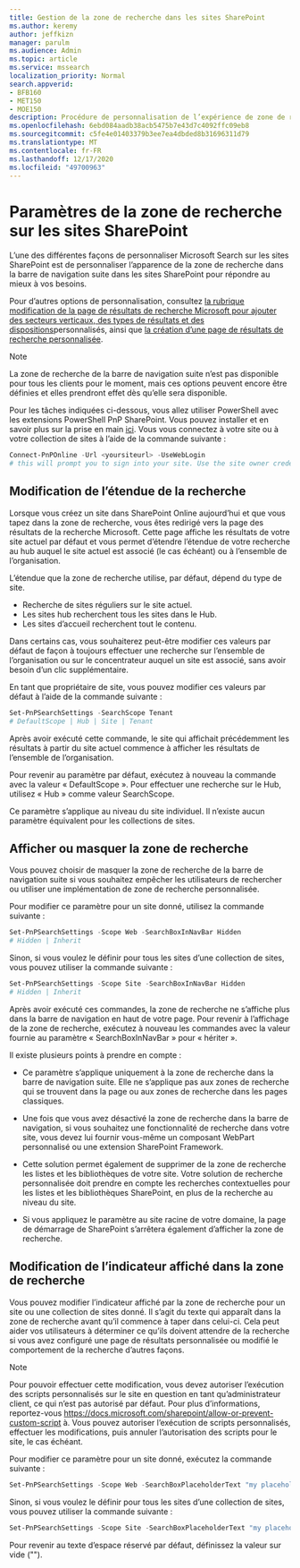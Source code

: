 ```yaml
---
title: Gestion de la zone de recherche dans les sites SharePoint
ms.author: keremy
author: jeffkizn
manager: parulm
ms.audience: Admin
ms.topic: article
ms.service: mssearch
localization_priority: Normal
search.appverid:
- BFB160
- MET150
- MOE150
description: Procédure de personnalisation de l’expérience de zone de recherche sur les sites SharePoint
ms.openlocfilehash: 6ebd084aadb38acb5475b7e43d7c4092ffc09eb8
ms.sourcegitcommit: c5fe4e01403379b3ee7ea4dbded8b31696311d79
ms.translationtype: MT
ms.contentlocale: fr-FR
ms.lasthandoff: 12/17/2020
ms.locfileid: "49700963"
---
```

# <a name="search-box-settings-on-sharepoint-sites"></a>Paramètres de la zone de recherche sur les sites SharePoint

L’une des différentes façons de personnaliser Microsoft Search sur les sites SharePoint est de personnaliser l’apparence de la zone de recherche dans la barre de navigation suite dans les sites SharePoint pour répondre au mieux à vos besoins.

Pour d’autres options de personnalisation, consultez [la rubrique modification de la page de résultats de recherche Microsoft pour ajouter des secteurs verticaux, des types de résultats et des dispositions](customize-search-page.md)personnalisés, ainsi que [la création d’une page de résultats de recherche personnalisée](create-search-results-pages.md).

> [!NOTE]
> La zone de recherche de la barre de navigation suite n’est pas disponible pour tous les clients pour le moment, mais ces options peuvent encore être définies et elles prendront effet dès qu’elle sera disponible.

Pour les tâches indiquées ci-dessous, vous allez utiliser PowerShell avec les extensions PowerShell PnP SharePoint. Vous pouvez installer et en savoir plus sur la prise en main [ici](https://docs.microsoft.com/powershell/sharepoint/sharepoint-pnp/sharepoint-pnp-cmdlets?view=sharepoint-ps). Vous vous connectez à votre site ou à votre collection de sites à l’aide de la commande suivante :

```powershell
Connect-PnPOnline -Url <yoursiteurl> -UseWebLogin
# this will prompt you to sign into your site. Use the site owner credentials 
```

## <a name="changing-the-scope-of-search"></a>Modification de l’étendue de la recherche

Lorsque vous créez un site dans SharePoint Online aujourd’hui et que vous tapez dans la zone de recherche, vous êtes redirigé vers la page des résultats de la recherche Microsoft. Cette page affiche les résultats de votre site actuel par défaut et vous permet d’étendre l’étendue de votre recherche au hub auquel le site actuel est associé (le cas échéant) ou à l’ensemble de l’organisation.

L’étendue que la zone de recherche utilise, par défaut, dépend du type de site.

* Recherche de sites réguliers sur le site actuel.
* Les sites hub recherchent tous les sites dans le Hub.
* Les sites d’accueil recherchent tout le contenu.

Dans certains cas, vous souhaiterez peut-être modifier ces valeurs par défaut de façon à toujours effectuer une recherche sur l’ensemble de l’organisation ou sur le concentrateur auquel un site est associé, sans avoir besoin d’un clic supplémentaire.

En tant que propriétaire de site, vous pouvez modifier ces valeurs par défaut à l’aide de la commande suivante :

```powershell
Set-PnPSearchSettings -SearchScope Tenant
# DefaultScope | Hub | Site | Tenant
```

Après avoir exécuté cette commande, le site qui affichait précédemment les résultats à partir du site actuel commence à afficher les résultats de l’ensemble de l’organisation.

Pour revenir au paramètre par défaut, exécutez à nouveau la commande avec la valeur « DefaultScope ». Pour effectuer une recherche sur le Hub, utilisez « Hub » comme valeur SearchScope.

Ce paramètre s’applique au niveau du site individuel. Il n’existe aucun paramètre équivalent pour les collections de sites.

## <a name="show-or-hide-the-search-box"></a>Afficher ou masquer la zone de recherche

Vous pouvez choisir de masquer la zone de recherche de la barre de navigation suite si vous souhaitez empêcher les utilisateurs de rechercher ou utiliser une implémentation de zone de recherche personnalisée.

Pour modifier ce paramètre pour un site donné, utilisez la commande suivante :

```powershell
Set-PnPSearchSettings -Scope Web -SearchBoxInNavBar Hidden
# Hidden | Inherit
```

Sinon, si vous voulez le définir pour tous les sites d’une collection de sites, vous pouvez utiliser la commande suivante :

```powershell
Set-PnPSearchSettings -Scope Site -SearchBoxInNavBar Hidden
# Hidden | Inherit
```

Après avoir exécuté ces commandes, la zone de recherche ne s’affiche plus dans la barre de navigation en haut de votre page. Pour revenir à l’affichage de la zone de recherche, exécutez à nouveau les commandes avec la valeur fournie au paramètre « SearchBoxInNavBar » pour « hériter ».

Il existe plusieurs points à prendre en compte :

* Ce paramètre s’applique uniquement à la zone de recherche dans la barre de navigation suite. Elle ne s’applique pas aux zones de recherche qui se trouvent dans la page ou aux zones de recherche dans les pages classiques.

* Une fois que vous avez désactivé la zone de recherche dans la barre de navigation, si vous souhaitez une fonctionnalité de recherche dans votre site, vous devez lui fournir vous-même un composant WebPart personnalisé ou une extension SharePoint Framework.

* Cette solution permet également de supprimer de la zone de recherche les listes et les bibliothèques de votre site. Votre solution de recherche personnalisée doit prendre en compte les recherches contextuelles pour les listes et les bibliothèques SharePoint, en plus de la recherche au niveau du site.

* Si vous appliquez le paramètre au site racine de votre domaine, la page de démarrage de SharePoint s’arrêtera également d’afficher la zone de recherche.

## <a name="changing-the-hint-displayed-in-the-search-box"></a>Modification de l’indicateur affiché dans la zone de recherche

Vous pouvez modifier l’indicateur affiché par la zone de recherche pour un site ou une collection de sites donné. Il s’agit du texte qui apparaît dans la zone de recherche avant qu’il commence à taper dans celui-ci. Cela peut aider vos utilisateurs à déterminer ce qu’ils doivent attendre de la recherche si vous avez configuré une page de résultats personnalisée ou modifié le comportement de la recherche d’autres façons.

> [!NOTE]
> Pour pouvoir effectuer cette modification, vous devez autoriser l’exécution des scripts personnalisés sur le site en question en tant qu’administrateur client, ce qui n’est pas autorisé par défaut. Pour plus d’informations, reportez-vous https://docs.microsoft.com/sharepoint/allow-or-prevent-custom-script à. Vous pouvez autoriser l’exécution de scripts personnalisés, effectuer les modifications, puis annuler l’autorisation des scripts pour le site, le cas échéant.

Pour modifier ce paramètre pour un site donné, exécutez la commande suivante :

```powershell
Set-PnPSearchSettings -Scope Web -SearchBoxPlaceholderText "my placeholder" 
```

Sinon, si vous voulez le définir pour tous les sites d’une collection de sites, vous pouvez utiliser la commande suivante :

```powershell
Set-PnPSearchSettings -Scope Site -SearchBoxPlaceholderText "my placeholder" 
```

Pour revenir au texte d’espace réservé par défaut, définissez la valeur sur vide ("").
